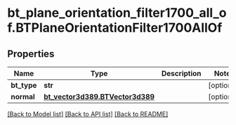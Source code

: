 # bt_plane_orientation_filter1700_all_of.BTPlaneOrientationFilter1700AllOf

## Properties
Name | Type | Description | Notes
------------ | ------------- | ------------- | -------------
**bt_type** | **str** |  | [optional] 
**normal** | [**bt_vector3d389.BTVector3d389**](BTVector3d389.md) |  | [optional] 

[[Back to Model list]](../README.md#documentation-for-models) [[Back to API list]](../README.md#documentation-for-api-endpoints) [[Back to README]](../README.md)


